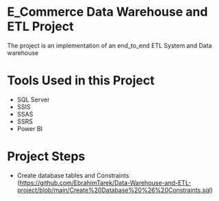 # E_Commerce Data Warehouse and ETL Project
The project is an implementation of an end_to_end ETL System and Data warehouse 
# Tools Used in this Project 
- SQL Server
- SSIS
- SSAS
- SSRS
- Power BI
# Project Steps
- Create database tables and Constraints (https://github.com/EbrahimTarek/Data-Warehouse-and-ETL-project/blob/main/Create%20Database%20%26%20Constraints.sql)  
